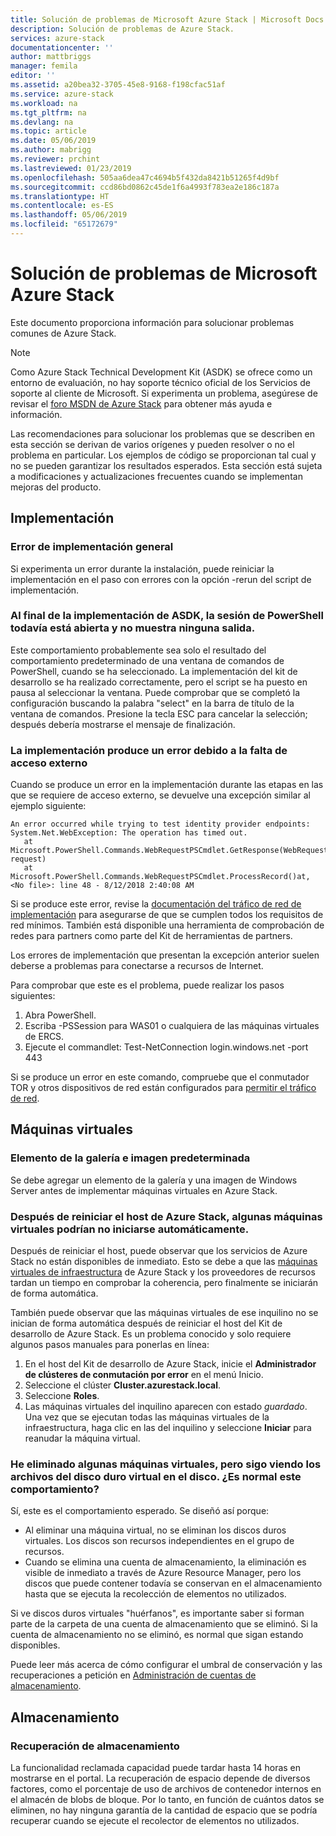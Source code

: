 ```yaml
---
title: Solución de problemas de Microsoft Azure Stack | Microsoft Docs
description: Solución de problemas de Azure Stack.
services: azure-stack
documentationcenter: ''
author: mattbriggs
manager: femila
editor: ''
ms.assetid: a20bea32-3705-45e8-9168-f198cfac51af
ms.service: azure-stack
ms.workload: na
ms.tgt_pltfrm: na
ms.devlang: na
ms.topic: article
ms.date: 05/06/2019
ms.author: mabrigg
ms.reviewer: prchint
ms.lastreviewed: 01/23/2019
ms.openlocfilehash: 505aa6dea47c4694b5f432da8421b51265f4d9bf
ms.sourcegitcommit: ccd86bd0862c45de1f6a4993f783ea2e186c187a
ms.translationtype: HT
ms.contentlocale: es-ES
ms.lasthandoff: 05/06/2019
ms.locfileid: "65172679"
---
```

# <a name="microsoft-azure-stack-troubleshooting"></a>Solución de problemas de Microsoft Azure Stack

Este documento proporciona información para solucionar problemas comunes de Azure Stack. 

> [!NOTE]
> Como Azure Stack Technical Development Kit (ASDK) se ofrece como un entorno de evaluación, no hay soporte técnico oficial de los Servicios de soporte al cliente de Microsoft. Si experimenta un problema, asegúrese de revisar el [foro MSDN de Azure Stack](https://social.msdn.microsoft.com/Forums/azure/home?forum=azurestack) para obtener más ayuda e información.  

Las recomendaciones para solucionar los problemas que se describen en esta sección se derivan de varios orígenes y pueden resolver o no el problema en particular. Los ejemplos de código se proporcionan tal cual y no se pueden garantizar los resultados esperados. Esta sección está sujeta a modificaciones y actualizaciones frecuentes cuando se implementan mejoras del producto.

## <a name="deployment"></a>Implementación
### <a name="general-deployment-failure"></a>Error de implementación general
Si experimenta un error durante la instalación, puede reiniciar la implementación en el paso con errores con la opción -rerun del script de implementación.  

### <a name="at-the-end-of-asdk-deployment-the-powershell-session-is-still-open-and-doesnt-show-any-output"></a>Al final de la implementación de ASDK, la sesión de PowerShell todavía está abierta y no muestra ninguna salida.
Este comportamiento probablemente sea solo el resultado del comportamiento predeterminado de una ventana de comandos de PowerShell, cuando se ha seleccionado. La implementación del kit de desarrollo se ha realizado correctamente, pero el script se ha puesto en pausa al seleccionar la ventana. Puede comprobar que se completó la configuración buscando la palabra "select" en la barra de título de la ventana de comandos.  Presione la tecla ESC para cancelar la selección; después debería mostrarse el mensaje de finalización.

### <a name="deployment-fails-due-to-lack-of-external-access"></a>La implementación produce un error debido a la falta de acceso externo
Cuando se produce un error en la implementación durante las etapas en las que se requiere de acceso externo, se devuelve una excepción similar al ejemplo siguiente:

```
An error occurred while trying to test identity provider endpoints: System.Net.WebException: The operation has timed out.
   at Microsoft.PowerShell.Commands.WebRequestPSCmdlet.GetResponse(WebRequest request)
   at Microsoft.PowerShell.Commands.WebRequestPSCmdlet.ProcessRecord()at, <No file>: line 48 - 8/12/2018 2:40:08 AM
```
Si se produce este error, revise la [documentación del tráfico de red de implementación](deployment-networking.md) para asegurarse de que se cumplen todos los requisitos de red mínimos. También está disponible una herramienta de comprobación de redes para partners como parte del Kit de herramientas de partners.

Los errores de implementación que presentan la excepción anterior suelen deberse a problemas para conectarse a recursos de Internet.

Para comprobar que este es el problema, puede realizar los pasos siguientes:

1. Abra PowerShell.
2. Escriba -PSSession para WAS01 o cualquiera de las máquinas virtuales de ERCS.
3. Ejecute el commandlet: Test-NetConnection login.windows.net -port 443

Si se produce un error en este comando, compruebe que el conmutador TOR y otros dispositivos de red están configurados para [permitir el tráfico de red](azure-stack-network.md).

## <a name="virtual-machines"></a>Máquinas virtuales
### <a name="default-image-and-gallery-item"></a>Elemento de la galería e imagen predeterminada
Se debe agregar un elemento de la galería y una imagen de Windows Server antes de implementar máquinas virtuales en Azure Stack.

### <a name="after-restarting-my-azure-stack-host-some-vms-may-not-automatically-start"></a>Después de reiniciar el host de Azure Stack, algunas máquinas virtuales podrían no iniciarse automáticamente.
Después de reiniciar el host, puede observar que los servicios de Azure Stack no están disponibles de inmediato.  Esto se debe a que las [máquinas virtuales de infraestructura](../asdk/asdk-architecture.md#virtual-machine-roles ) de Azure Stack y los proveedores de recursos tardan un tiempo en comprobar la coherencia, pero finalmente se iniciarán de forma automática.

También puede observar que las máquinas virtuales de ese inquilino no se inician de forma automática después de reiniciar el host del Kit de desarrollo de Azure Stack. Es un problema conocido y solo requiere algunos pasos manuales para ponerlas en línea:

1.  En el host del Kit de desarrollo de Azure Stack, inicie el **Administrador de clústeres de conmutación por error** en el menú Inicio.
2.  Seleccione el clúster **Cluster.azurestack.local**.
3.  Seleccione **Roles**.
4.  Las máquinas virtuales del inquilino aparecen con estado *guardado*. Una vez que se ejecutan todas las máquinas virtuales de la infraestructura, haga clic en las del inquilino y seleccione **Iniciar** para reanudar la máquina virtual.

### <a name="i-have-deleted-some-virtual-machines-but-still-see-the-vhd-files-on-disk-is-this-behavior-expected"></a>He eliminado algunas máquinas virtuales, pero sigo viendo los archivos del disco duro virtual en el disco. ¿Es normal este comportamiento?
Sí, este es el comportamiento esperado. Se diseñó así porque:

* Al eliminar una máquina virtual, no se eliminan los discos duros virtuales. Los discos son recursos independientes en el grupo de recursos.
* Cuando se elimina una cuenta de almacenamiento, la eliminación es visible de inmediato a través de Azure Resource Manager, pero los discos que puede contener todavía se conservan en el almacenamiento hasta que se ejecuta la recolección de elementos no utilizados.

Si ve discos duros virtuales "huérfanos", es importante saber si forman parte de la carpeta de una cuenta de almacenamiento que se eliminó. Si la cuenta de almacenamiento no se eliminó, es normal que sigan estando disponibles.

Puede leer más acerca de cómo configurar el umbral de conservación y las recuperaciones a petición en [Administración de cuentas de almacenamiento](azure-stack-manage-storage-accounts.md).

## <a name="storage"></a>Almacenamiento
### <a name="storage-reclamation"></a>Recuperación de almacenamiento
La funcionalidad reclamada capacidad puede tardar hasta 14 horas en mostrarse en el portal. La recuperación de espacio depende de diversos factores, como el porcentaje de uso de archivos de contenedor internos en el almacén de blobs de bloque. Por lo tanto, en función de cuántos datos se eliminen, no hay ninguna garantía de la cantidad de espacio que se podría recuperar cuando se ejecute el recolector de elementos no utilizados.

